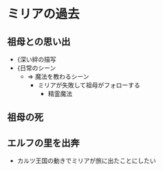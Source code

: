 # ミリアの過去
## 祖母との思い出
- {深い絆の描写
- {日常のシーン
  - => 魔法を教わるシーン
    - ミリアが失敗して祖母がフォローする
      - 精霊魔法


## 祖母の死



## エルフの里を出奔
- カルツ王国の動きでミリアが旅に出たことにしたい


